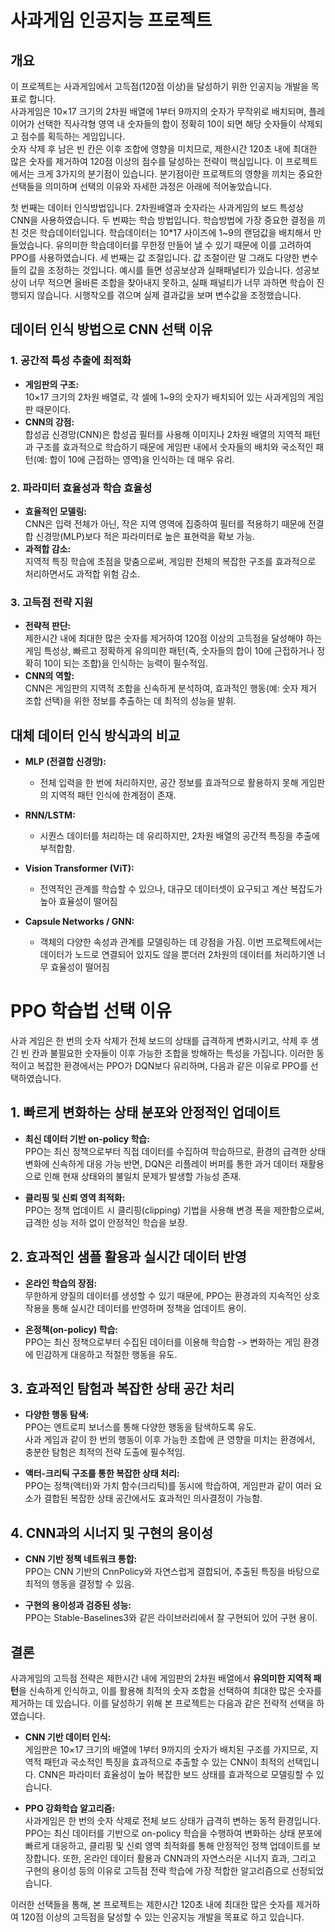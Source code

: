 # 사과게임 인공지능 프로젝트

## 개요
이 프로젝트는 사과게임에서 고득점(120점 이상)을 달성하기 위한 인공지능 개발을 목표로 합니다.  
사과게임은 10×17 크기의 2차원 배열에 1부터 9까지의 숫자가 무작위로 배치되며, 플레이어가 선택한 직사각형 영역 내 숫자들의 합이 정확히 10이 되면 해당 숫자들이 삭제되고 점수를 획득하는 게임입니다.  
숫자 삭제 후 남은 빈 칸은 이후 조합에 영향을 미치므로, 제한시간 120초 내에 최대한 많은 숫자를 제거하여 120점 이상의 점수를 달성하는 전략이 핵심입니다.
이 프로젝트에서는 크게 3가지의 분기점이 있습니다. 분기점이란 프로젝트의 영향을 끼치는 중요한 선택들을 의미하며 선택의 이유와 자세한 과정은 아래에 적어놓았습니다.

첫 번째는 데이터 인식방법입니다. 2차원배열과 숫자라는 사과게임의 보드 특성상 CNN을 사용하였습니다.
두 번쨔는 학습 방법입니다. 학습방법에 가장 중요한 결정을 끼친 것은 학습데이터입니다. 학습데이터는 10*17 사이즈에 1~9의 랜덤값을 배치해서 만들었습니다. 유의미한 학습데이터를 무한정 만들어 낼 수 있기 때문에 이를 고려하여 PPO를 사용하였습니다.
세 번째는 값 조절입니다. 값 조절이란 말 그래도 다양한 변수들의 값을 조정하는 것입니다. 예시를 들면 성공보상과 실패패널티가 있습니다. 성공보상이 너무 적으면 올바른 조합을 찾아내지 못하고, 실패 패널티가 너무 과하면 학습이 진행되지 않습니다. 시행착오를 겪으며 실제 결과값을 보며 변수값을 조정했습니다.

## 데이터 인식 방법으로 CNN 선택 이유
  
### 1. 공간적 특성 추출에 최적화
- **게임판의 구조:**  
  10×17 크기의 2차원 배열로, 각 셀에 1~9의 숫자가 배치되어 있는 사과게임의 게임판 때문이다.
- **CNN의 강점:**  
  합성곱 신경망(CNN)은 합성곱 필터를 사용해 이미지나 2차원 배열의 지역적 패턴과 구조를 효과적으로 학습하기 때문에 게임판 내에서 숫자들의 배치와 국소적인 패턴(예: 합이 10에 근접하는 영역)을 인식하는 데 매우 유리.

### 2. 파라미터 효율성과 학습 효율성
- **효율적인 모델링:**  
  CNN은 입력 전체가 아닌, 작은 지역 영역에 집중하여 필터를 적용하기 때문에 전결합 신경망(MLP)보다 적은 파라미터로 높은 표현력을 확보 가능.
- **과적합 감소:**  
  지역적 특징 학습에 초점을 맞춤으로써, 게임판 전체의 복잡한 구조를 효과적으로 처리하면서도 과적합 위험 감소.

### 3. 고득점 전략 지원
- **전략적 판단:**  
  제한시간 내에 최대한 많은 숫자를 제거하여 120점 이상의 고득점을 달성해야 하는 게임 특성상, 빠르고 정확하게 유의미한 패턴(즉, 숫자들의 합이 10에 근접하거나 정확히 10이 되는 조합)을 인식하는 능력이 필수적임.
- **CNN의 역할:**  
  CNN은 게임판의 지역적 조합을 신속하게 분석하여, 효과적인 행동(예: 숫자 제거 조합 선택)을 위한 정보를 추출하는 데 최적의 성능을 발휘.

## 대체 데이터 인식 방식과의 비교

- **MLP (전결합 신경망):**
  - 전체 입력을 한 번에 처리하지만, 공간 정보를 효과적으로 활용하지 못해 게임판의 지역적 패턴 인식에 한계점이 존재.

- **RNN/LSTM:**
  - 시퀀스 데이터를 처리하는 데 유리하지만, 2차원 배열의 공간적 특징을 추출에 부적합함.

- **Vision Transformer (ViT):**
  - 전역적인 관계를 학습할 수 있으나, 대규모 데이터셋이 요구되고 계산 복잡도가 높아 효율성이 떨어짐

- **Capsule Networks / GNN:**
  - 객체의 다양한 속성과 관계를 모델링하는 데 강점을 가짐. 이번 프로젝트에서는 데이터가 노드로 연결되어 있지도 않을 뿐더러 2차원의 데이터를 처리하기엔 너무 효율성이 떨어짐
 
# PPO 학습법 선택 이유

사과 게임은 한 번의 숫자 삭제가 전체 보드의 상태를 급격하게 변화시키고, 삭제 후 생긴 빈 칸과 불필요한 숫자들이 이후 가능한 조합을 방해하는 특성을 가집니다. 이러한 동적이고 복잡한 환경에서는 PPO가 DQN보다 유리하며, 다음과 같은 이유로 PPO를 선택하였습니다.

## 1. 빠르게 변화하는 상태 분포와 안정적인 업데이트
- **최신 데이터 기반 on-policy 학습:**  
  PPO는 최신 정책으로부터 직접 데이터를 수집하여 학습하므로, 환경의 급격한 상태 변화에 신속하게 대응 가능 
  반면, DQN은 리플레이 버퍼를 통한 과거 데이터 재활용으로 인해 현재 상태와의 불일치 문제가 발생할 가능성 존재.
  
- **클리핑 및 신뢰 영역 최적화:**  
  PPO는 정책 업데이트 시 클리핑(clipping) 기법을 사용해 변경 폭을 제한함으로써, 급격한 성능 저하 없이 안정적인 학습을 보장.

## 2. 효과적인 샘플 활용과 실시간 데이터 반영
- **온라인 학습의 장점:**  
  무한하게 양질의 데이터를 생성할 수 있기 때문에, PPO는 환경과의 지속적인 상호작용을 통해 실시간 데이터를 반영하며 정책을 업데이트 용이.
  
- **온정책(on-policy) 학습:**  
  PPO는 최신 정책으로부터 수집된 데이터를 이용해 학습함 -> 변화하는 게임 환경에 민감하게 대응하고 적절한 행동을 유도.

## 3. 효과적인 탐험과 복잡한 상태 공간 처리
- **다양한 행동 탐색:**  
  PPO는 엔트로피 보너스를 통해 다양한 행동을 탐색하도록 유도.  
  사과 게임과 같이 한 번의 행동이 이후 가능한 조합에 큰 영향을 미치는 환경에서, 충분한 탐험은 최적의 전략 도출에 필수적임.
  
- **액터-크리틱 구조를 통한 복잡한 상태 처리:**  
  PPO는 정책(액터)와 가치 함수(크리틱)를 동시에 학습하여, 게임판과 같이 여러 요소가 결합된 복잡한 상태 공간에서도 효과적인 의사결정이 가능함.

## 4. CNN과의 시너지 및 구현의 용이성
- **CNN 기반 정책 네트워크 통합:**  
  PPO는 CNN 기반의 CnnPolicy와 자연스럽게 결합되어, 추출된 특징을 바탕으로 최적의 행동을 결정할 수 있음.
  
- **구현의 용이성과 검증된 성능:**  
  PPO는 Stable-Baselines3와 같은 라이브러리에서 잘 구현되어 있어 구현 용이.


## 결론

사과게임의 고득점 전략은 제한시간 내에 게임판의 2차원 배열에서 **유의미한 지역적 패턴**을 신속하게 인식하고, 이를 활용해 최적의 숫자 조합을 선택하여 최대한 많은 숫자를 제거하는 데 있습니다. 이를 달성하기 위해 본 프로젝트는 다음과 같은 전략적 선택을 하였습니다.

- **CNN 기반 데이터 인식:**  
  게임판은 10×17 크기의 배열에 1부터 9까지의 숫자가 배치된 구조를 가지므로, 지역적 패턴과 국소적인 특징을 효과적으로 추출할 수 있는 CNN이 최적의 선택입니다. CNN은 파라미터 효율성이 높아 복잡한 보드 상태를 효과적으로 모델링할 수 있습니다.

- **PPO 강화학습 알고리즘:**  
  사과게임은 한 번의 숫자 삭제로 전체 보드 상태가 급격히 변하는 동적 환경입니다. PPO는 최신 데이터를 기반으로 on-policy 학습을 수행하여 변화하는 상태 분포에 빠르게 대응하고, 클리핑 및 신뢰 영역 최적화를 통해 안정적인 정책 업데이트를 보장합니다. 또한, 온라인 데이터 활용과 CNN과의 자연스러운 시너지 효과, 그리고 구현의 용이성 등의 이유로 고득점 전략 학습에 가장 적합한 알고리즘으로 선정되었습니다.

이러한 선택들을 통해, 본 프로젝트는 제한시간 120초 내에 최대한 많은 숫자를 제거하여 120점 이상의 고득점을 달성할 수 있는 인공지능 개발을 목표로 하고 있습니다.
